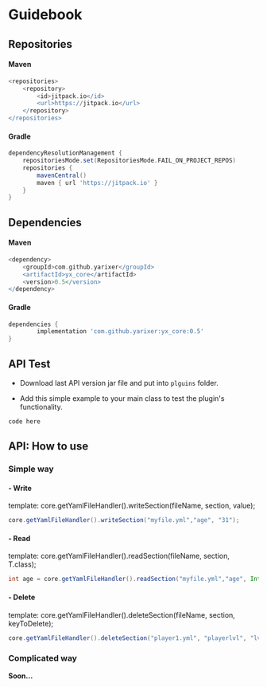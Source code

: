 # Guidebook

## Repositories

#### Maven

```gradle
<repositories>
	<repository>
	    <id>jitpack.io</id>
	    <url>https://jitpack.io</url>
	</repository>
</repositories>
```

#### Gradle

```gradle
dependencyResolutionManagement {
	repositoriesMode.set(RepositoriesMode.FAIL_ON_PROJECT_REPOS)
	repositories {
		mavenCentral()
		maven { url 'https://jitpack.io' }
	}
}
```

## Dependencies

#### Maven

```gradle
<dependency>
	<groupId>com.github.yarixer</groupId>
	<artifactId>yx_core</artifactId>
	<version>0.5</version>
</dependency>
```

#### Gradle

```gradle
dependencies {
	    implementation 'com.github.yarixer:yx_core:0.5'
}
```

## API Test

* Download last API version jar file and put into `plguins` folder.

* Add this simple example to your main class to test the plugin's functionality.

```gradle
code here
```

## API: How to use

### Simple way
#### - Write

template: core.getYamlFileHandler().writeSection(fileName, section, value);

```gradle
core.getYamlFileHandler().writeSection("myfile.yml","age", "31");
```


#### - Read

template: core.getYamlFileHandler().readSection(fileName, section, T.class);

```gradle
int age = core.getYamlFileHandler().readSection("myfile.yml","age", Integer.class).orElse(0);
```

#### - Delete

template: core.getYamlFileHandler().deleteSection(fileName, section, keyToDelete);

```gradle
core.getYamlFileHandler().deleteSection("player1.yml", "playerlvl", "lvl");
```


### Complicated way

__Soon...__